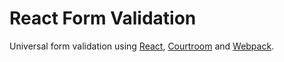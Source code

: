 # React Form Validation

Universal form validation using [React](http://facebook.github.io/react/), 
[Courtroom](http://jameskmonger.github.io/courtroom/) and [Webpack](https://webpack.github.io/).